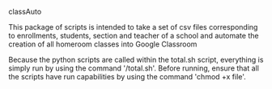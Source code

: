  classAuto

This package of scripts is intended to take a set of csv files corresponding to enrollments, students, section and teacher of a school and automate the creation of all homeroom classes into Google Classroom


Because the python scripts are called within the total.sh script, everything is simply run by using the command '/total.sh'. Before running, ensure that all the scripts have run capabilities by using the command 'chmod +x file'.

